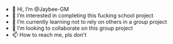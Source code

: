 - 👋 Hi, I’m @Jaybee-GM
- 👀 I’m interested in completing this fucking school project
- 🌱 I’m currently learning not to rely on others in a group project
- 💞️ I’m looking to collaborate on this group project
- 📫 How to reach me, pls don't

<!---
Jaybee-GM/Jaybee-GM is a ✨ special ✨ repository because its `README.md` (this file) appears on your GitHub profile.
You can click the Preview link to take a look at your changes.
--->
